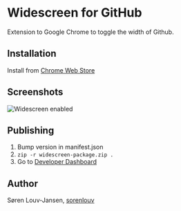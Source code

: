 Widescreen for GitHub
===========

Extension to Google Chrome to toggle the width of Github.

Installation
----------

Install from [Chrome Web Store](https://chrome.google.com/webstore/detail/github-widescreen/elikdceclccjilahimjfceoalhdbndan)

Screenshots
----------
![Widescreen enabled](/images/animation.gif)

Publishing
----------
1. Bump version in manifest.json
2. `zip -r widescreen-package.zip .`
3. Go to [Developer Dashboard](https://chrome.google.com/u/1/webstore/devconsole/)

Author
----------
Søren Louv-Jansen, [sorenlouv](https://twitter.com/sorenlouv)
